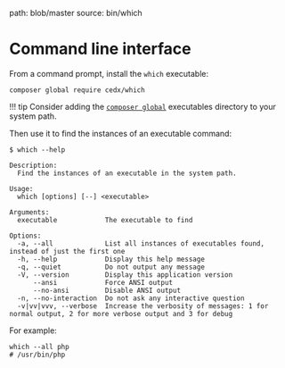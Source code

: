 path: blob/master
source: bin/which

# Command line interface
From a command prompt, install the `which` executable:

```shell
composer global require cedx/which
```

!!! tip
    Consider adding the [`composer global`](https://getcomposer.org/doc/03-cli.md#global) executables directory to your system path.

Then use it to find the instances of an executable command:

```shell
$ which --help

Description:
  Find the instances of an executable in the system path.

Usage:
  which [options] [--] <executable>

Arguments:
  executable            The executable to find

Options:
  -a, --all             List all instances of executables found, instead of just the first one
  -h, --help            Display this help message
  -q, --quiet           Do not output any message
  -V, --version         Display this application version
      --ansi            Force ANSI output
      --no-ansi         Disable ANSI output
  -n, --no-interaction  Do not ask any interactive question
  -v|vv|vvv, --verbose  Increase the verbosity of messages: 1 for normal output, 2 for more verbose output and 3 for debug
```

For example:

```shell
which --all php
# /usr/bin/php
```
